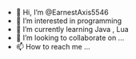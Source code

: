 - 👋 Hi, I’m @EarnestAxis5546
- 👀 I’m interested in programming 
- 🌱 I’m currently learning Java , Lua
- 💞️ I’m looking to collaborate on ...
- 📫 How to reach me ...

<!---
EarnestAxis5546/EarnestAxis5546 is a ✨ special ✨ repository because its `README.md` (this file) appears on your GitHub profile.
You can click the Preview link to take a look at your changes.
--->
